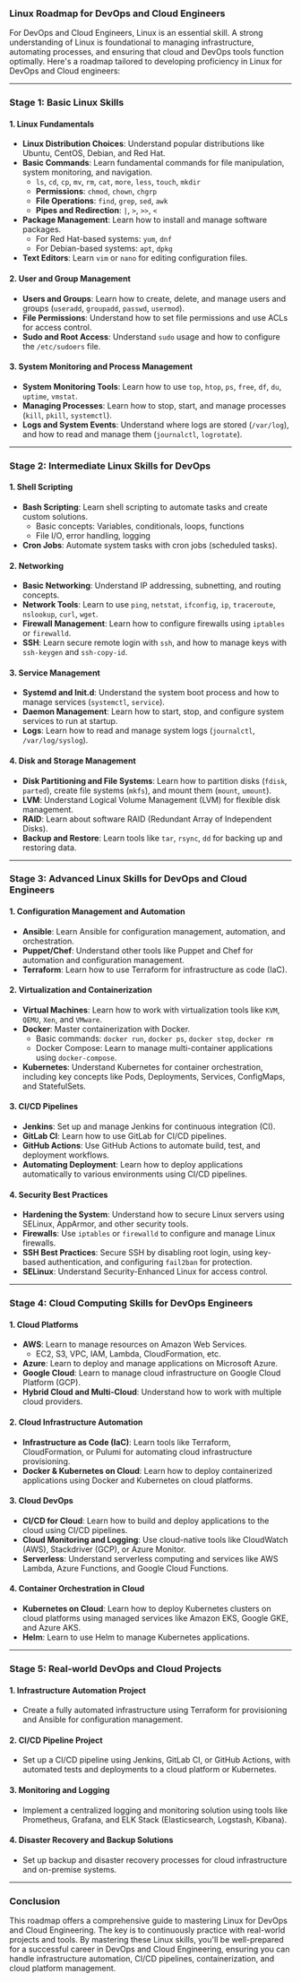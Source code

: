 

### Linux Roadmap for DevOps and Cloud Engineers

For DevOps and Cloud Engineers, Linux is an essential skill. A strong understanding of Linux is foundational to managing infrastructure, automating processes, and ensuring that cloud and DevOps tools function optimally. Here's a roadmap tailored to developing proficiency in Linux for DevOps and Cloud engineers:

---

### **Stage 1: Basic Linux Skills**

#### 1. **Linux Fundamentals**
   - **Linux Distribution Choices**: Understand popular distributions like Ubuntu, CentOS, Debian, and Red Hat. 
   - **Basic Commands**: Learn fundamental commands for file manipulation, system monitoring, and navigation.
     - `ls`, `cd`, `cp`, `mv`, `rm`, `cat`, `more`, `less`, `touch`, `mkdir`
     - **Permissions**: `chmod`, `chown`, `chgrp`
     - **File Operations**: `find`, `grep`, `sed`, `awk`
     - **Pipes and Redirection**: `|`, `>`, `>>`, `<`
   - **Package Management**: Learn how to install and manage software packages.
     - For Red Hat-based systems: `yum`, `dnf`
     - For Debian-based systems: `apt`, `dpkg`
   - **Text Editors**: Learn `vim` or `nano` for editing configuration files.

#### 2. **User and Group Management**
   - **Users and Groups**: Learn how to create, delete, and manage users and groups (`useradd`, `groupadd`, `passwd`, `usermod`).
   - **File Permissions**: Understand how to set file permissions and use ACLs for access control.
   - **Sudo and Root Access**: Understand `sudo` usage and how to configure the `/etc/sudoers` file.

#### 3. **System Monitoring and Process Management**
   - **System Monitoring Tools**: Learn how to use `top`, `htop`, `ps`, `free`, `df`, `du`, `uptime`, `vmstat`.
   - **Managing Processes**: Learn how to stop, start, and manage processes (`kill`, `pkill`, `systemctl`).
   - **Logs and System Events**: Understand where logs are stored (`/var/log`), and how to read and manage them (`journalctl`, `logrotate`).

---

### **Stage 2: Intermediate Linux Skills for DevOps**

#### 1. **Shell Scripting**
   - **Bash Scripting**: Learn shell scripting to automate tasks and create custom solutions.
     - Basic concepts: Variables, conditionals, loops, functions
     - File I/O, error handling, logging
   - **Cron Jobs**: Automate system tasks with cron jobs (scheduled tasks).

#### 2. **Networking**
   - **Basic Networking**: Understand IP addressing, subnetting, and routing concepts.
   - **Network Tools**: Learn to use `ping`, `netstat`, `ifconfig`, `ip`, `traceroute`, `nslookup`, `curl`, `wget`.
   - **Firewall Management**: Learn how to configure firewalls using `iptables` or `firewalld`.
   - **SSH**: Learn secure remote login with `ssh`, and how to manage keys with `ssh-keygen` and `ssh-copy-id`.

#### 3. **Service Management**
   - **Systemd and Init.d**: Understand the system boot process and how to manage services (`systemctl`, `service`).
   - **Daemon Management**: Learn how to start, stop, and configure system services to run at startup.
   - **Logs**: Learn how to read and manage system logs (`journalctl`, `/var/log/syslog`).

#### 4. **Disk and Storage Management**
   - **Disk Partitioning and File Systems**: Learn how to partition disks (`fdisk`, `parted`), create file systems (`mkfs`), and mount them (`mount`, `umount`).
   - **LVM**: Understand Logical Volume Management (LVM) for flexible disk management.
   - **RAID**: Learn about software RAID (Redundant Array of Independent Disks).
   - **Backup and Restore**: Learn tools like `tar`, `rsync`, `dd` for backing up and restoring data.

---

### **Stage 3: Advanced Linux Skills for DevOps and Cloud Engineers**

#### 1. **Configuration Management and Automation**
   - **Ansible**: Learn Ansible for configuration management, automation, and orchestration.
   - **Puppet/Chef**: Understand other tools like Puppet and Chef for automation and configuration management.
   - **Terraform**: Learn how to use Terraform for infrastructure as code (IaC).

#### 2. **Virtualization and Containerization**
   - **Virtual Machines**: Learn how to work with virtualization tools like `KVM`, `QEMU`, `Xen`, and `VMware`.
   - **Docker**: Master containerization with Docker.
     - Basic commands: `docker run`, `docker ps`, `docker stop`, `docker rm`
     - Docker Compose: Learn to manage multi-container applications using `docker-compose`.
   - **Kubernetes**: Understand Kubernetes for container orchestration, including key concepts like Pods, Deployments, Services, ConfigMaps, and StatefulSets.

#### 3. **CI/CD Pipelines**
   - **Jenkins**: Set up and manage Jenkins for continuous integration (CI).
   - **GitLab CI**: Learn how to use GitLab for CI/CD pipelines.
   - **GitHub Actions**: Use GitHub Actions to automate build, test, and deployment workflows.
   - **Automating Deployment**: Learn how to deploy applications automatically to various environments using CI/CD pipelines.

#### 4. **Security Best Practices**
   - **Hardening the System**: Understand how to secure Linux servers using SELinux, AppArmor, and other security tools.
   - **Firewalls**: Use `iptables` or `firewalld` to configure and manage Linux firewalls.
   - **SSH Best Practices**: Secure SSH by disabling root login, using key-based authentication, and configuring `fail2ban` for protection.
   - **SELinux**: Understand Security-Enhanced Linux for access control.

---

### **Stage 4: Cloud Computing Skills for DevOps Engineers**

#### 1. **Cloud Platforms**
   - **AWS**: Learn to manage resources on Amazon Web Services.
     - EC2, S3, VPC, IAM, Lambda, CloudFormation, etc.
   - **Azure**: Learn to deploy and manage applications on Microsoft Azure.
   - **Google Cloud**: Learn to manage cloud infrastructure on Google Cloud Platform (GCP).
   - **Hybrid Cloud and Multi-Cloud**: Understand how to work with multiple cloud providers.

#### 2. **Cloud Infrastructure Automation**
   - **Infrastructure as Code (IaC)**: Learn tools like Terraform, CloudFormation, or Pulumi for automating cloud infrastructure provisioning.
   - **Docker & Kubernetes on Cloud**: Learn how to deploy containerized applications using Docker and Kubernetes on cloud platforms.

#### 3. **Cloud DevOps**
   - **CI/CD for Cloud**: Learn how to build and deploy applications to the cloud using CI/CD pipelines.
   - **Cloud Monitoring and Logging**: Use cloud-native tools like CloudWatch (AWS), Stackdriver (GCP), or Azure Monitor.
   - **Serverless**: Understand serverless computing and services like AWS Lambda, Azure Functions, and Google Cloud Functions.

#### 4. **Container Orchestration in Cloud**
   - **Kubernetes on Cloud**: Learn how to deploy Kubernetes clusters on cloud platforms using managed services like Amazon EKS, Google GKE, and Azure AKS.
   - **Helm**: Learn to use Helm to manage Kubernetes applications.

---

### **Stage 5: Real-world DevOps and Cloud Projects**

#### 1. **Infrastructure Automation Project**
   - Create a fully automated infrastructure using Terraform for provisioning and Ansible for configuration management.

#### 2. **CI/CD Pipeline Project**
   - Set up a CI/CD pipeline using Jenkins, GitLab CI, or GitHub Actions, with automated tests and deployments to a cloud platform or Kubernetes.

#### 3. **Monitoring and Logging**
   - Implement a centralized logging and monitoring solution using tools like Prometheus, Grafana, and ELK Stack (Elasticsearch, Logstash, Kibana).

#### 4. **Disaster Recovery and Backup Solutions**
   - Set up backup and disaster recovery processes for cloud infrastructure and on-premise systems.

---

### Conclusion

This roadmap offers a comprehensive guide to mastering Linux for DevOps and Cloud Engineering. The key is to continuously practice with real-world projects and tools. By mastering these Linux skills, you'll be well-prepared for a successful career in DevOps and Cloud Engineering, ensuring you can handle infrastructure automation, CI/CD pipelines, containerization, and cloud platform management.
